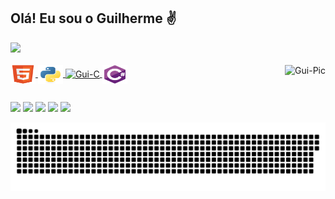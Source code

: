 ## Olá! Eu sou o Guilherme ✌️
 <div>
  <a href="https://github.com/GuilhermeSSx">
  <img height="180em" src="https://github-readme-stats.vercel.app/api?username=GuilhermeSSx&show_icons=true&theme=synthwave&include_all_commits=true&count_private=true"/>
</div>
<div style="display: inline_block"><br>
  <img align="center" alt="Gui-HTML" height="30" width="40" src="https://raw.githubusercontent.com/devicons/devicon/master/icons/html5/html5-original.svg">
  <img align="center" alt="Gui-Python" height="30" width="40" src="https://raw.githubusercontent.com/devicons/devicon/master/icons/python/python-original.svg">
 <img align="center" alt="Gui-C" height="30" width="40" src="https://cdn.jsdelivr.net/gh/devicons/devicon/icons/c/c-original.svg">
  <img align="center" alt="Gui-Csharp" height="30" width="40" src="https://raw.githubusercontent.com/devicons/devicon/master/icons/csharp/csharp-original.svg">
  <img align="right" alt="Gui-Pic" src="https://images-wixmp-ed30a86b8c4ca887773594c2.wixmp.com/f/46b1c01e-a363-4948-bdbb-d46f49a9fc15/de4rurl-9fa22496-9316-4929-80fb-1ba4fc4af714.gif?token=eyJ0eXAiOiJKV1QiLCJhbGciOiJIUzI1NiJ9.eyJzdWIiOiJ1cm46YXBwOjdlMGQxODg5ODIyNjQzNzNhNWYwZDQxNWVhMGQyNmUwIiwiaXNzIjoidXJuOmFwcDo3ZTBkMTg4OTgyMjY0MzczYTVmMGQ0MTVlYTBkMjZlMCIsIm9iaiI6W1t7InBhdGgiOiJcL2ZcLzQ2YjFjMDFlLWEzNjMtNDk0OC1iZGJiLWQ0NmY0OWE5ZmMxNVwvZGU0cnVybC05ZmEyMjQ5Ni05MzE2LTQ5MjktODBmYi0xYmE0ZmM0YWY3MTQuZ2lmIn1dXSwiYXVkIjpbInVybjpzZXJ2aWNlOmZpbGUuZG93bmxvYWQiXX0.FoyZ1-udNQEp1ueI5o4jqk-2320BA6TAfmDskt0o_h8">
</div>
  
  ##
 
<div> 
  <a href="https://www.youtube.com/channel/UCy-a6V2LssXBGwVZlmbtb7Q" target="_blank"><img src="https://img.shields.io/badge/YouTube-FF0000?style=for-the-badge&logo=youtube&logoColor=white" target="_blank"></a>
 	<a href="https://www.twitch.tv/arcanjoguii" target="_blank"><img src="https://img.shields.io/badge/Twitch-9146FF?style=for-the-badge&logo=twitch&logoColor=white" target="_blank"></a>
 <a href="https://discord.gg/xYhSWVn" target="_blank"><img src="https://img.shields.io/badge/Discord-7289DA?style=for-the-badge&logo=discord&logoColor=white" target="_blank"></a> 
  <a href = "mailto:guilhermedosantos45@gmail.com"><img src="https://img.shields.io/badge/-Gmail-%23333?style=for-the-badge&logo=gmail&logoColor=white" target="_blank"></a>
  <a href="https://www.linkedin.com/in/guilherme-dos-santos-silva-681971169/" target="_blank"><img src="https://img.shields.io/badge/-LinkedIn-%230077B5?style=for-the-badge&logo=linkedin&logoColor=white" target="_blank"></a> 
 
  ![Snake animation](https://github.com/GuilhermeSSx/GuilhermeSSx/blob/output/github-contribution-grid-snake.svg)
 
</div>
